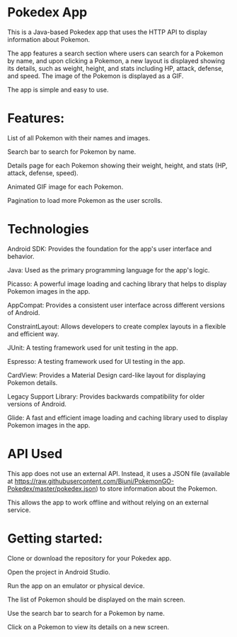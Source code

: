 # Pokedex App
This is a Java-based Pokedex app that uses the HTTP API to display information about Pokemon.

The app features a search section where users can search for a Pokemon by name, and upon clicking a Pokemon, a new layout is displayed showing its details, such as weight, height, and stats including HP, attack, defense, and speed. The image of the Pokemon is displayed as a GIF.

The app is simple and easy to use.

# Features:

List of all Pokemon with their names and images.

Search bar to search for Pokemon by name.

Details page for each Pokemon showing their weight, height, and stats (HP, attack, defense, speed).

Animated GIF image for each Pokemon.

Pagination to load more Pokemon as the user scrolls.


# Technologies 


Android SDK: Provides the foundation for the app's user interface and behavior.

Java: Used as the primary programming language for the app's logic.

Picasso: A powerful image loading and caching library that helps to display Pokemon images in the app.

AppCompat: Provides a consistent user interface across different versions of Android.

ConstraintLayout: Allows developers to create complex layouts in a flexible and efficient way.

JUnit: A testing framework used for unit testing in the app.

Espresso: A testing framework used for UI testing in the app.

CardView: Provides a Material Design card-like layout for displaying Pokemon details.

Legacy Support Library: Provides backwards compatibility for older versions of Android.

Glide: A fast and efficient image loading and caching library used to display Pokemon images in the app.

# API Used
This app does not use an external API. Instead, it uses a JSON file (available at https://raw.githubusercontent.com/Biuni/PokemonGO-Pokedex/master/pokedex.json) to store information about the Pokemon. 

This allows the app to work offline and without relying on an external service.

# Getting started:

Clone or download the repository for your Pokedex app.

Open the project in Android Studio.

Run the app on an emulator or physical device.

The list of Pokemon should be displayed on the main screen.

Use the search bar to search for a Pokemon by name.

Click on a Pokemon to view its details on a new screen.
